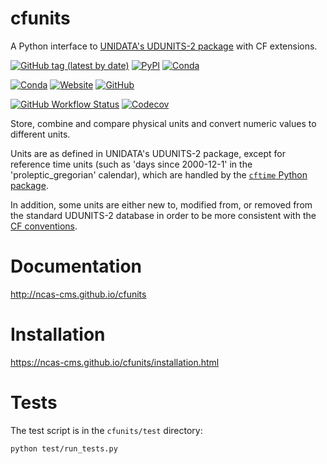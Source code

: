 cfunits
=======

A Python interface to
[UNIDATA's UDUNITS-2 package](http://www.unidata.ucar.edu/software/udunits)
with CF extensions.

[![GitHub tag (latest by date)](https://img.shields.io/github/v/tag/NCAS-CMS/cfunits?color=000000&label=latest%20version)](https://ncas-cms.github.io/cfunits/Changelog.html)
[![PyPI](https://img.shields.io/pypi/v/cfunits?color=000000)](https://pypi.org/project/cfunits/)
[![Conda](https://img.shields.io/conda/v/ncas/cfunits?color=000000)](https://ncas-cms.github.io/cfunits/installation.html#conda)

[![Conda](https://img.shields.io/conda/pn/ncas/cfunits?color=2d8659)](https://ncas-cms.github.io/cfunits/installation.html#operating-systems) [![Website](https://img.shields.io/website?color=2d8659&down_message=online&label=documentation&up_message=online&url=https%3A%2F%2Fncas-cms.github.io%2Fcfunits%2F)](https://ncas-cms.github.io/cfunits/index.html) [![GitHub](https://img.shields.io/github/license/NCAS-CMS/cfunits?color=2d8659)](https://github.com/NCAS-CMS/cfunits/blob/master/LICENSE)

[![GitHub Workflow Status](https://img.shields.io/github/workflow/status/NCAS-CMS/cfunits/Run%20test%20suite?color=006666&label=test%20suite%20workflow)](https://github.com/NCAS-CMS/cfunits/actions) [![Codecov](https://img.shields.io/codecov/c/github/NCAS-CMS/cfunits?color=006666)](https://codecov.io/gh/NCAS-CMS/cfunits)

Store, combine and compare physical units and convert numeric values
to different units.

Units are as defined in UNIDATA's UDUNITS-2 package, except for
reference time units (such as 'days since 2000-12-1' in the
'proleptic_gregorian' calendar), which are handled by the
[`cftime` Python package](https://unidata.github.io/cftime).

In addition, some units are either new to, modified from, or removed
from the standard UDUNITS-2 database in order to be more consistent
with the [CF conventions](http://cfconventions.org/).

Documentation
=============

http://ncas-cms.github.io/cfunits


Installation
============

https://ncas-cms.github.io/cfunits/installation.html

Tests
=====

The test script is in the ``cfunits/test`` directory:

    python test/run_tests.py

